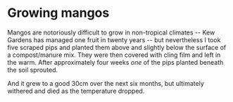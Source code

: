 # Growing mangos

Mangos are notoriously difficult to grow in non-tropical climates -- Kew
Gardens has managed one fruit in twenty years -- but nevertheless I took five
scraped pips and planted them above and slightly below the surface of a
compost/manure mix. They were then covered with cling film and left in the
warm. After approximately four weeks *one* of the pips planted beneath the soil
sprouted.

And it grew to a good 30cm over the next six months, but ultimately withered
and died as the temperature dropped.

